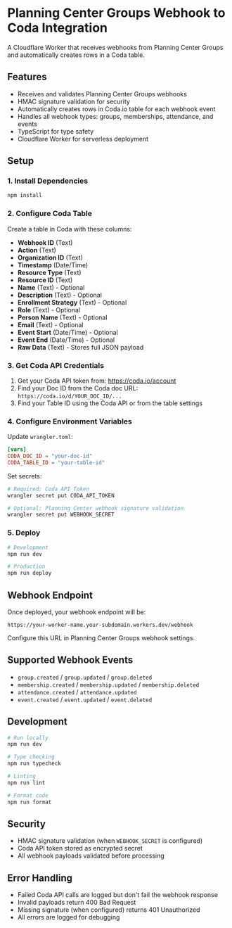 # Planning Center Groups Webhook to Coda Integration

A Cloudflare Worker that receives webhooks from Planning Center Groups and automatically creates rows in a Coda table.

## Features

- Receives and validates Planning Center Groups webhooks
- HMAC signature validation for security
- Automatically creates rows in Coda.io table for each webhook event
- Handles all webhook types: groups, memberships, attendance, and events
- TypeScript for type safety
- Cloudflare Worker for serverless deployment

## Setup

### 1. Install Dependencies

```bash
npm install
```

### 2. Configure Coda Table

Create a table in Coda with these columns:
- **Webhook ID** (Text)
- **Action** (Text) 
- **Organization ID** (Text)
- **Timestamp** (Date/Time)
- **Resource Type** (Text)
- **Resource ID** (Text)
- **Name** (Text) - Optional
- **Description** (Text) - Optional
- **Enrollment Strategy** (Text) - Optional
- **Role** (Text) - Optional
- **Person Name** (Text) - Optional
- **Email** (Text) - Optional
- **Event Start** (Date/Time) - Optional
- **Event End** (Date/Time) - Optional
- **Raw Data** (Text) - Stores full JSON payload

### 3. Get Coda API Credentials

1. Get your Coda API token from: https://coda.io/account
2. Find your Doc ID from the Coda doc URL: `https://coda.io/d/YOUR_DOC_ID/...`
3. Find your Table ID using the Coda API or from the table settings

### 4. Configure Environment Variables

Update `wrangler.toml`:
```toml
[vars]
CODA_DOC_ID = "your-doc-id"
CODA_TABLE_ID = "your-table-id"
```

Set secrets:
```bash
# Required: Coda API Token
wrangler secret put CODA_API_TOKEN

# Optional: Planning Center webhook signature validation
wrangler secret put WEBHOOK_SECRET
```

### 5. Deploy

```bash
# Development
npm run dev

# Production
npm run deploy
```

## Webhook Endpoint

Once deployed, your webhook endpoint will be:
```
https://your-worker-name.your-subdomain.workers.dev/webhook
```

Configure this URL in Planning Center Groups webhook settings.

## Supported Webhook Events

- `group.created` / `group.updated` / `group.deleted`
- `membership.created` / `membership.updated` / `membership.deleted`
- `attendance.created` / `attendance.updated`
- `event.created` / `event.updated` / `event.deleted`

## Development

```bash
# Run locally
npm run dev

# Type checking
npm run typecheck

# Linting
npm run lint

# Format code
npm run format
```

## Security

- HMAC signature validation (when `WEBHOOK_SECRET` is configured)
- Coda API token stored as encrypted secret
- All webhook payloads validated before processing

## Error Handling

- Failed Coda API calls are logged but don't fail the webhook response
- Invalid payloads return 400 Bad Request
- Missing signature (when configured) returns 401 Unauthorized
- All errors are logged for debugging